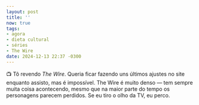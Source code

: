```yaml
---
layout: post
title: ''
now: true
tags:
- agora
- dieta cultural
- séries
- The Wire
date: 2024-12-13 22:37 -0300
---
```

📺 Tô revendo _The Wire_. Queria ficar fazendo uns últimos ajustes no site enquanto assisto, mas é impossível. The Wire é muito denso — tem sempre muita coisa acontecendo, mesmo que na maior parte do tempo os personagens parecem perdidos. Se eu tiro o olho da TV, eu perco.
